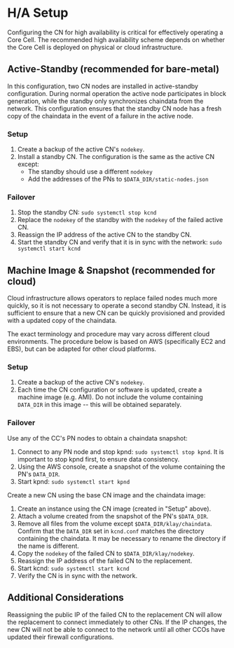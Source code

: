 # H/A Setup

Configuring the CN for high availability is critical for effectively operating a Core Cell. The recommended high availability scheme depends on whether the Core Cell is deployed on physical or cloud infrastructure.

## Active-Standby (recommended for bare-metal) <a href="#active-standby-recommended-for-bare-metal" id="active-standby-recommended-for-bare-metal"></a>

In this configuration, two CN nodes are installed in active-standby configuration. During normal operation the active node participates in block generation, while the standby only synchronizes chaindata from the network. This configuration ensures that the standby CN node has a fresh copy of the chaindata in the event of a failure in the active node.

### Setup <a href="#setup" id="setup"></a>

1. Create a backup of the active CN's `nodekey`.
2. Install a standby CN. The configuration is the same as the active CN except:
   * The standby should use a different `nodekey`
   * Add the addresses of the PNs to `$DATA_DIR/static-nodes.json`

### Failover <a href="#failover" id="failover"></a>

1. Stop the standby CN: `sudo systemctl stop kcnd`
2. Replace the `nodekey` of the standby with the `nodekey` of the failed active CN.
3. Reassign the IP address of the active CN to the standby CN.
4. Start the standby CN and verify that it is in sync with the network: `sudo systemctl start kcnd`

## Machine Image & Snapshot (recommended for cloud) <a href="#machine-image-snapshot-recommended-for-cloud" id="machine-image-snapshot-recommended-for-cloud"></a>

Cloud infrastructure allows operators to replace failed nodes much more quickly, so it is not necessary to operate a second standby CN. Instead, it is sufficient to ensure that a new CN can be quickly provisioned and provided with a updated copy of the chaindata.

The exact terminology and procedure may vary across different cloud environments. The procedure below is based on AWS (specifically EC2 and EBS), but can be adapted for other cloud platforms.

### Setup <a href="#setup" id="setup"></a>

1. Create a backup of the active CN's `nodekey`.
2. Each time the CN configuration or software is updated, create a machine image (e.g. AMI). Do not include the volume containing `DATA_DIR` in this image -- this will be obtained separately.

### Failover <a href="#failover" id="failover"></a>

Use any of the CC's PN nodes to obtain a chaindata snapshot:

1. Connect to any PN node and stop kpnd: `sudo systemctl stop kpnd`. It is important to stop kpnd first, to ensure data consistency.
2. Using the AWS console, create a snapshot of the volume containing the PN's `DATA_DIR`.
3. Start kpnd: `sudo systemctl start kpnd`

Create a new CN using the base CN image and the chaindata image:

1. Create an instance using the CN image (created in "Setup" above).
2. Attach a volume created from the snapshot of the PN's `$DATA_DIR`.
3. Remove all files from the volume except `$DATA_DIR/klay/chaindata`. Confirm that the `DATA_DIR` set in `kcnd.conf` matches the directory containing the chaindata. It may be necessary to rename the directory if the name is different.
4. Copy the `nodekey` of the failed CN to `$DATA_DIR/klay/nodekey`.
5. Reassign the IP address of the failed CN to the replacement.
6. Start kcnd: `sudo systemctl start kcnd`
7. Verify the CN is in sync with the network.

## Additional Considerations <a href="#additional-considerations" id="additional-considerations"></a>

Reassigning the public IP of the failed CN to the replacement CN will allow the replacement to connect immediately to other CNs. If the IP changes, the new CN will not be able to connect to the network until all other CCOs have updated their firewall configurations.
